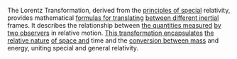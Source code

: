 
The Lorentz Transformation, derived from the [principles of special](2/2/3/3/2/3/.Principles) relativity, provides mathematical [formulas for translating](1/2/1/1/2/1/3/1/.Translation) [between different inertial](1/3/1/1/3/1/_Inertial-Relative) frames. It describes the relationship between [the quantities measured](1/2/1/2/3/1/3/.Measurement) [by two observers](1/3/1/1/3/1/.Special%20Relativity) in relative motion. [This transformation encapsulates](3/3/2/2/2/3/2/.Transformation) [the relative nature](1/1/_Intrinsic-Extrinsic) [of space and](1/1/3/2/3/2/2/2/.Space) time and the [conversion between mass](1/1/3/2/1/2/3/1/.Mass%20x%20Velocity) and energy, uniting special and general relativity.

